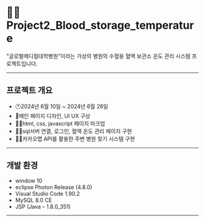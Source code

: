 # 👨‍💻Project2_Blood_storage_temperature

"글로벌메디컬대학병원"이라는 가상의 병원의 수혈용 혈액 보관소 온도 관리 시스템 프로젝트입니다.

- - - - -

## 프로젝트 개요

  + 🕐2024년 6월 10일 ~ 2024년 6월 26일
  + 🎨메인 페이지 디자인, UI UX 구상
  + 👨‍💻html, css, javascript 페이지 마크업
  + 👨‍💻sql서버 연결, 로그인, 혈액 온도 관리 페이지 구현
  + 👨‍💻카카오맵 API를 활용한 주변 병원 찾기 시스템 구현
  
- - - - -
## 개발 환경

  + window 10
  + eclipse Photon Release (4.8.0)
  + Visual Studio Code 1.90.2
  + MySQL 8.0 CE
  + JSP (Java – 1.8.0_351)

- - - - -

